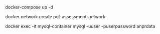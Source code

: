 docker-compose up -d

docker network create pol-assessment-network

docker exec -it mysql-container mysql -uuser -puserpassword anprdata
